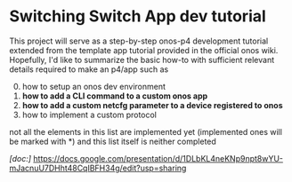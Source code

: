 # Switching Switch App dev tutorial

This project will serve as a step-by-step onos-p4 development tutorial extended from the template app tutorial provided in the official onos wiki. 
Hopefully, I'd like to summarize the basic how-to with sufficient relevant details required to make an p4/app such as 

0) how to setup an onos dev environment
1) __how to add a CLI command to a custom onos app__
2) __how to add a custom netcfg parameter to a device registered to onos__
3) how to implement a custom protocol 

not all the elements in this list are implemented yet (implemented ones will be marked with *) 
and this list itself is neither completed 

*[doc:]*
https://docs.google.com/presentation/d/1DLbKL4neKNp9npt8wYU-mJacnuU7DHht48CqIBFH34g/edit?usp=sharing
